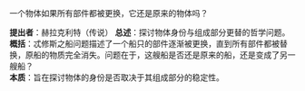 
一个物体如果所有部件都被更换，它还是原来的物体吗？

**提出者**：赫拉克利特（传说）
**总述**：探讨物体身份与组成部分更替的哲学问题。  
**概括**：忒修斯之船问题描述了一个船只的部件逐渐被更换，直到所有部件都被替换，原船的物质完全消失。问题在于，这艘船是否还是原来的船，还是变成了另一艘船？  
**本质**：旨在探讨物体的身份是否取决于其组成部分的稳定性。